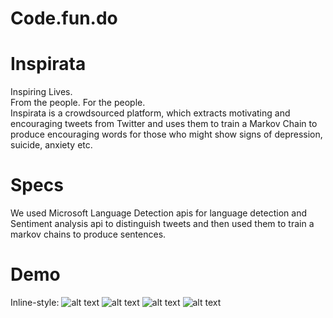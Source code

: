 # Code.fun.do

# Inspirata
Inspiring Lives.  
From the people. For the people.  
Inspirata is a crowdsourced platform, which extracts motivating and encouraging tweets from Twitter and uses them to train a Markov Chain to produce encouraging words for those who might show signs of depression, suicide, anxiety etc.

# Specs
We used Microsoft Language Detection apis for language detection and Sentiment analysis api to distinguish tweets and then used them to train a markov chains to produce sentences.

# Demo

Inline-style: 
![alt text](https://github.com/4rshdeep/Code.fun.do/images/1.png "1")
![alt text](https://github.com/4rshdeep/Code.fun.do/images/2.png "2")
![alt text](https://github.com/4rshdeep/Code.fun.do/images/3.png "3")
![alt text](https://github.com/4rshdeep/Code.fun.do/images/4.png "1")

